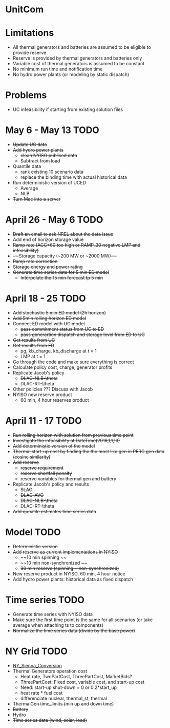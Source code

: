 # UnitCom

# Limitations
- All thermal generators and batteries are assumed to be eligible to provide reserve
- Reserve is provided by thermal generators and batteries only
- Variable cost of thermal generators is assumed to be constant
- No minimum run time and notification time
- No hydro power plants (or modeling by static dispatch)

# Problems
- UC infeasibility if starting from existing solution files

# May 6 - May 13 TODO
- ~~Update UC data~~
- ~~Add hydro power plants~~
    - ~~clean NYISO publised data~~
    - ~~Subtract from load~~
- Quantile data 
    - rank existing 10 scenario data
    - replace the binding time with actual historical data
- Run deterministic version of UCED
    - Average 
    - NLB
- ~~Turn Mac into a server~~

# April 26 - May 6 TODO
- ~~Draft an email to ask NREL about the data issue~~
- Add end of horizon storage value
- ~~Ramp rate (AGC*60 too high or RAMP_30 negative LMP and infeasibility)~~
- ~~Storage capacity (~200 MW or ~2000 MW)~~
- ~~Ramp rate correction~~
- ~~Storage energy and power rating~~
- ~~Generate time series data for 5 min ED model~~
    - ~~Interpolate the 15 min forecast tp 5 min~~

# April 18 - 25 TODO
- ~~Add stochastic 5 min ED model (2h horizon)~~
- ~~Add 5min rolling horizon ED model~~
- ~~Connect ED model with UC model~~
    - ~~pass commitment status from UC to ED~~
    - ~~pass generartion dispatch and storage level from ED to UC~~
- ~~Get results from UC~~
- ~~Get results from ED~~ 
    - pg, kb_charge, kb_discharge at t = 1
    - LMP at t = 1
- Go through the code and make sure everything is correct
- Calculate policy cost, charge, generator profits
- Replicate Jacob's policy
    - ~~DLAC-NLB-\theta~~
    - DLAC-RT-\theta
- Other policies ??? Discuss with Jacob
- NYISO new reserve product
    - 60 min, 4 hour reserves product

# April 11 - 17 TODO
- ~~Run rolling horizon with solution from previous time point~~
- ~~Investigate the infeasibility at DateTime(2019,1,1,13)~~
- ~~Add deterministic version of the model~~
- ~~Thermal start-up cost by finding the the most like gen in PERC gen data (cosine similarity)~~
- ~~Add reserve~~
    - ~~reserve requirement~~
    - ~~reserve shortfall penalty~~
    - ~~reserve variables for thermal gen and battery~~
- Replicate Jacob's policy and results
    - ~~SLAC~~
    - ~~DLAC-AVG~~
    - ~~DLAC-NLB-\theta~~
    - DLAC-RT-\theta
- ~~Add qunatile estimates time series data~~

# Model TODO
- ~~Deterministic version~~
- ~~Add reserve as current implementations in NYISO~~
    - ~~10 min spinning ~~
    - ~~10 min non-synchronized ~~
    - ~~30 min reserve (spinning + non-synchronized)~~
- New reserve product in NYISO, 60 min, 4 hour notice
- Add hydro power plants: historical data as fixed dispatch

# Time series TODO
- Generate time series with NYISO data
- Make sure the first time point is the same for all scenarios (or take average when attaching ts to components)
- ~~Normalize the time series data (divide by the base power)~~

# NY Grid TODO
- [NY_Sienna_Conversion](https://github.com/gackermannlogan/NY_Sienna_Conversion)
- Thermal Generators operation cost 
    - Heat rate, TwoPartCost, ThreePartCost, MarketBids?
    - ThreePartCost: Fixed cost, variable cost, and start-up cost
    - Need: start-up
            shut-down = 0 or 0.2*start_up 
    - heat rate * fuel cost
    - differenciate nuclear, thermal_st, thermal
- ~~ThermalGen time_limits (min up and down time)~~
- ~~Battery~~
- Hydro
- ~~Time series data (wind, solar, load)~~



